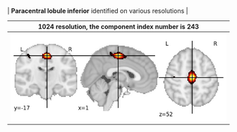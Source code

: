 


| **Paracentral lobule inferior** identified on various resolutions |

| 1024 resolution, the component index number is 243|  
|:---:|  
| ![Component 1024](../1024/final/243.jpg "From component 1024: Paracentral lobule inferior") |